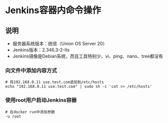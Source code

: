 # Jenkins容器内命令操作

## 说明
* 服务器系统版本：统信（Union OS Server 20）
* Jenkins版本：2.346.3-2-lts
* Jenkins镜像是Debian系统，而且工具特别少，vi、ping、nano、tree都没有

### 向文件中添加内容方式
```shell
# 将192.168.0.11 use.test.com追加到/etc/hosts
echo "192.168.0.11 use.test.com" | sudo sh -c 'cat >> /etc/hosts'
```

### 使用root用户启动Jenkins容器
```shell
# 在docker run中添加参数
-u root
```